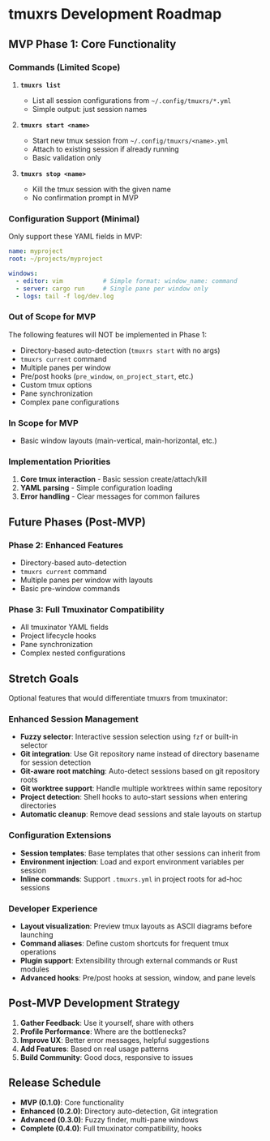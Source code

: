 # tmuxrs Development Roadmap

## MVP Phase 1: Core Functionality

### Commands (Limited Scope)

1. **`tmuxrs list`**
   - List all session configurations from `~/.config/tmuxrs/*.yml`
   - Simple output: just session names

2. **`tmuxrs start <name>`**
   - Start new tmux session from `~/.config/tmuxrs/<name>.yml`
   - Attach to existing session if already running
   - Basic validation only

3. **`tmuxrs stop <name>`**
   - Kill the tmux session with the given name
   - No confirmation prompt in MVP

### Configuration Support (Minimal)

Only support these YAML fields in MVP:
```yaml
name: myproject
root: ~/projects/myproject

windows:
  - editor: vim           # Simple format: window_name: command
  - server: cargo run     # Single pane per window only
  - logs: tail -f log/dev.log
```

### Out of Scope for MVP

The following features will NOT be implemented in Phase 1:
- Directory-based auto-detection (`tmuxrs start` with no args)
- `tmuxrs current` command
- Multiple panes per window
- Pre/post hooks (`pre_window`, `on_project_start`, etc.)
- Custom tmux options
- Pane synchronization
- Complex pane configurations

### In Scope for MVP
- Basic window layouts (main-vertical, main-horizontal, etc.)

### Implementation Priorities

1. **Core tmux interaction** - Basic session create/attach/kill
2. **YAML parsing** - Simple configuration loading
3. **Error handling** - Clear messages for common failures

## Future Phases (Post-MVP)

### Phase 2: Enhanced Features
- Directory-based auto-detection
- `tmuxrs current` command
- Multiple panes per window with layouts
- Basic pre-window commands

### Phase 3: Full Tmuxinator Compatibility
- All tmuxinator YAML fields
- Project lifecycle hooks
- Pane synchronization
- Complex nested configurations

## Stretch Goals

Optional features that would differentiate tmuxrs from tmuxinator:

### Enhanced Session Management
- **Fuzzy selector**: Interactive session selection using `fzf` or built-in selector
- **Git integration**: Use Git repository name instead of directory basename for session detection
- **Git-aware root matching**: Auto-detect sessions based on git repository roots
- **Git worktree support**: Handle multiple worktrees within same repository
- **Project detection**: Shell hooks to auto-start sessions when entering directories
- **Automatic cleanup**: Remove dead sessions and stale layouts on startup

### Configuration Extensions
- **Session templates**: Base templates that other sessions can inherit from
- **Environment injection**: Load and export environment variables per session
- **Inline commands**: Support `.tmuxrs.yml` in project roots for ad-hoc sessions

### Developer Experience
- **Layout visualization**: Preview tmux layouts as ASCII diagrams before launching
- **Command aliases**: Define custom shortcuts for frequent tmux operations
- **Plugin support**: Extensibility through external commands or Rust modules
- **Advanced hooks**: Pre/post hooks at session, window, and pane levels

## Post-MVP Development Strategy

1. **Gather Feedback**: Use it yourself, share with others
2. **Profile Performance**: Where are the bottlenecks?
3. **Improve UX**: Better error messages, helpful suggestions
4. **Add Features**: Based on real usage patterns
5. **Build Community**: Good docs, responsive to issues

## Release Schedule
- **MVP (0.1.0)**: Core functionality
- **Enhanced (0.2.0)**: Directory auto-detection, Git integration
- **Advanced (0.3.0)**: Fuzzy finder, multi-pane windows
- **Complete (0.4.0)**: Full tmuxinator compatibility, hooks